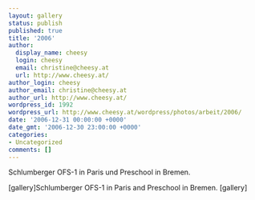 ```yaml
---
layout: gallery
status: publish
published: true
title: '2006'
author:
  display_name: cheesy
  login: cheesy
  email: christine@cheesy.at
  url: http://www.cheesy.at/
author_login: cheesy
author_email: christine@cheesy.at
author_url: http://www.cheesy.at/
wordpress_id: 1992
wordpress_url: http://www.cheesy.at/wordpress/photos/arbeit/2006/
date: '2006-12-31 00:00:00 +0000'
date_gmt: '2006-12-30 23:00:00 +0000'
categories:
- Uncategorized
comments: []
---
```

<!--:de-->Schlumberger OFS-1 in Paris und Preschool in Bremen.
[gallery]<!--:--><!--:en-->Schlumberger OFS-1 in Paris and Preschool in Bremen.
[gallery]<!--:-->
